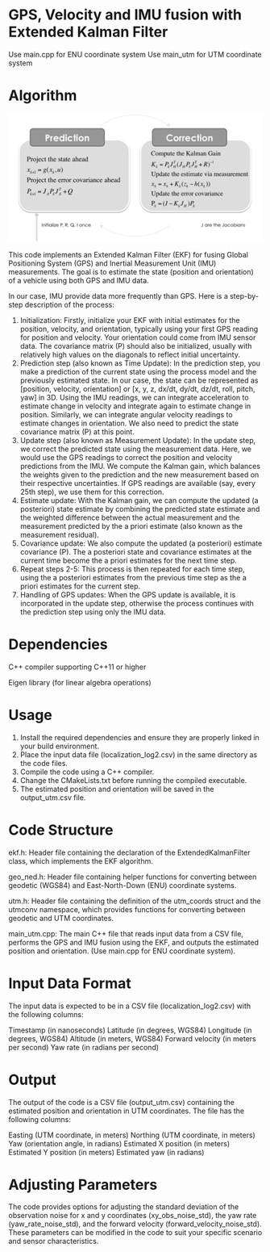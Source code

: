# GPS, Velocity and IMU fusion with Extended Kalman Filter
Use main.cpp for ENU coordinate system 
Use main_utm for UTM coordinate system
# Algorithm
![alt text](https://github.com/Janudis/EKF_GPS_IMU/blob/master/Extended-Kalman-Filter-Step.png)

This code implements an Extended Kalman Filter (EKF) for fusing Global Positioning System (GPS) and Inertial Measurement Unit (IMU) measurements. The goal is to estimate the state (position and orientation) of a vehicle using both GPS and IMU data.

In our case, IMU provide data more frequently than GPS. Here is a step-by-step description of the process:
1) Initialization: Firstly, initialize your EKF with initial estimates for the position, velocity, and orientation, typically using your first GPS reading for position and velocity. Your orientation could come from IMU sensor data. The covariance matrix (P) should also be initialized, usually with relatively high values on the diagonals to reflect initial uncertainty.
2) Prediction step (also known as Time Update): In the prediction step, you make a prediction of the current state using the process model and the previously estimated state. In our case, the state can be represented as [position, velocity, orientation] or [x, y, z, dx/dt, dy/dt, dz/dt, roll, pitch, yaw] in 3D. Using the IMU readings, we can integrate acceleration to estimate change in velocity and integrate again to estimate change in position. Similarly, we can integrate angular velocity readings to estimate changes in orientation. We also need to predict the state covariance matrix (P) at this point.
3) Update step (also known as Measurement Update): In the update step, we correct the predicted state using the measurement data. Here, we would use the GPS readings to correct the position and velocity predictions from the IMU. We compute the Kalman gain, which balances the weights given to the prediction and the new measurement based on their respective uncertainties. If GPS readings are available (say, every 25th step), we use them for this correction. 
4) Estimate update: With the Kalman gain, we can compute the updated (a posteriori) state estimate by combining the predicted state estimate and the weighted difference between the actual measurement and the measurement predicted by the a priori estimate (also known as the measurement residual).  
5) Covariance update: We also compute the updated (a posteriori) estimate covariance (P). The a posteriori state and covariance estimates at the current time become the a priori estimates for the next time step.
6) Repeat steps 2-5: This process is then repeated for each time step, using the a posteriori estimates from the previous time step as the a priori estimates for the current step.  
7) Handling of GPS updates: When the GPS update is available, it is incorporated in the update step, otherwise the process continues with the prediction step using only the IMU data.

# Dependencies
C++ compiler supporting C++11 or higher

Eigen library (for linear algebra operations)

# Usage
1) Install the required dependencies and ensure they are properly linked in your build environment.
2) Place the input data file (localization_log2.csv) in the same directory as the code files.
3) Compile the code using a C++ compiler.
4) Change the CMakeLists.txt before running the compiled executable.
5) The estimated position and orientation will be saved in the output_utm.csv file.

# Code Structure
ekf.h: Header file containing the declaration of the ExtendedKalmanFilter class, which implements the EKF algorithm.

geo_ned.h: Header file containing helper functions for converting between geodetic (WGS84) and East-North-Down (ENU) coordinate systems.

utm.h: Header file containing the definition of the utm_coords struct and the utmconv namespace, which provides functions for converting between geodetic and UTM coordinates.

main_utm.cpp: The main C++ file that reads input data from a CSV file, performs the GPS and IMU fusion using the EKF, and outputs the estimated position and orientation. (Use main.cpp for ENU coordinate system).

# Input Data Format
The input data is expected to be in a CSV file (localization_log2.csv) with the following columns:

Timestamp (in nanoseconds)
Latitude (in degrees, WGS84)
Longitude (in degrees, WGS84)
Altitude (in meters, WGS84)
Forward velocity (in meters per second)
Yaw rate (in radians per second)

# Output
The output of the code is a CSV file (output_utm.csv) containing the estimated position and orientation in UTM coordinates. The file has the following columns:

Easting (UTM coordinate, in meters)
Northing (UTM coordinate, in meters)
Yaw (orientation angle, in radians)
Estimated X position (in meters)
Estimated Y position (in meters)
Estimated yaw (in radians)

# Adjusting Parameters
The code provides options for adjusting the standard deviation of the observation noise for x and y coordinates (xy_obs_noise_std), the yaw rate (yaw_rate_noise_std), and the forward velocity (forward_velocity_noise_std). These parameters can be modified in the code to suit your specific scenario and sensor characteristics.



